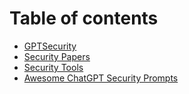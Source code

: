 # Table of contents

* [GPTSecurity](README.md)
* [Security Papers](security-papers.md)
* [Security Tools](security-tools.md)
* [Awesome ChatGPT Security Prompts](awesome-chatgpt-security-prompts.md)
